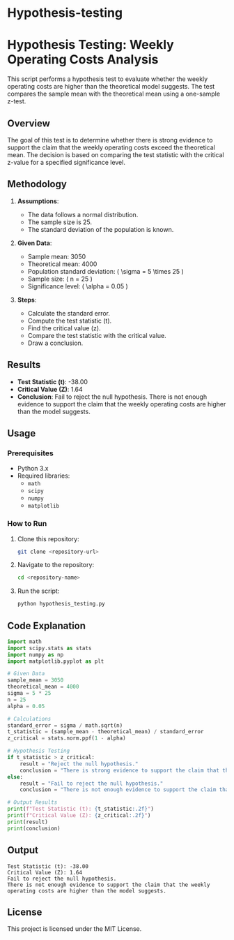 # Hypothesis-testing
# Hypothesis Testing: Weekly Operating Costs Analysis

This script performs a hypothesis test to evaluate whether the weekly operating costs are higher than the theoretical model suggests. The test compares the sample mean with the theoretical mean using a one-sample z-test.

## Overview
The goal of this test is to determine whether there is strong evidence to support the claim that the weekly operating costs exceed the theoretical mean. The decision is based on comparing the test statistic with the critical z-value for a specified significance level.

## Methodology
1. **Assumptions**:
   - The data follows a normal distribution.
   - The sample size is 25.
   - The standard deviation of the population is known.

2. **Given Data**:
   - Sample mean: 3050
   - Theoretical mean: 4000
   - Population standard deviation: \( \sigma = 5 \times 25 \)
   - Sample size: \( n = 25 \)
   - Significance level: \( \alpha = 0.05 \)

3. **Steps**:
   - Calculate the standard error.
   - Compute the test statistic (t).
   - Find the critical value (z).
   - Compare the test statistic with the critical value.
   - Draw a conclusion.

## Results
- **Test Statistic (t)**: -38.00
- **Critical Value (Z)**: 1.64
- **Conclusion**: Fail to reject the null hypothesis. There is not enough evidence to support the claim that the weekly operating costs are higher than the model suggests.

## Usage
### Prerequisites
- Python 3.x
- Required libraries:
  - `math`
  - `scipy`
  - `numpy`
  - `matplotlib`

### How to Run
1. Clone this repository:
   ```bash
   git clone <repository-url>
   ```
2. Navigate to the repository:
   ```bash
   cd <repository-name>
   ```
3. Run the script:
   ```bash
   python hypothesis_testing.py
   ```

## Code Explanation
```python
import math
import scipy.stats as stats
import numpy as np
import matplotlib.pyplot as plt

# Given Data
sample_mean = 3050
theoretical_mean = 4000
sigma = 5 * 25
n = 25
alpha = 0.05

# Calculations
standard_error = sigma / math.sqrt(n)
t_statistic = (sample_mean - theoretical_mean) / standard_error
z_critical = stats.norm.ppf(1 - alpha)

# Hypothesis Testing
if t_statistic > z_critical:
    result = "Reject the null hypothesis."
    conclusion = "There is strong evidence to support the claim that the weekly operating costs are higher than the model suggests."
else:
    result = "Fail to reject the null hypothesis."
    conclusion = "There is not enough evidence to support the claim that the weekly operating costs are higher than the model suggests."

# Output Results
print(f"Test Statistic (t): {t_statistic:.2f}")
print(f"Critical Value (Z): {z_critical:.2f}")
print(result)
print(conclusion)
```

## Output
```plaintext
Test Statistic (t): -38.00
Critical Value (Z): 1.64
Fail to reject the null hypothesis.
There is not enough evidence to support the claim that the weekly operating costs are higher than the model suggests.
```

## License
This project is licensed under the MIT License.
